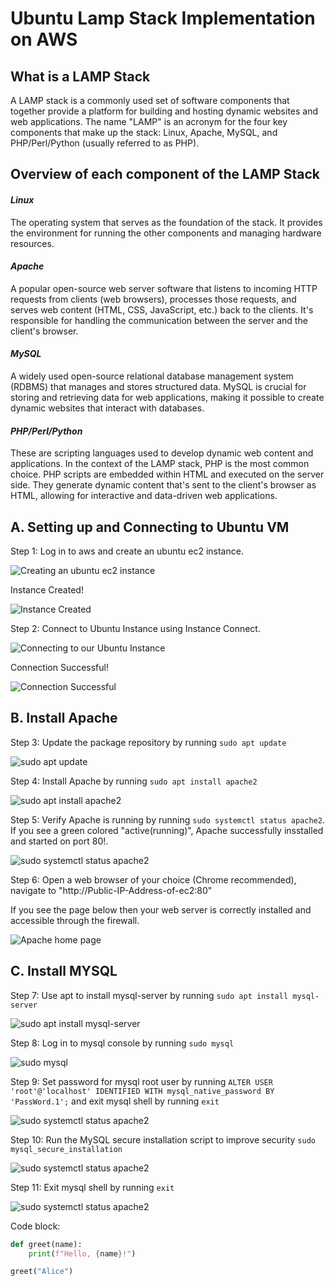 # **Ubuntu Lamp Stack Implementation on AWS**

## **What is a LAMP Stack**

A LAMP stack is a commonly used set of software components that together provide a platform for building and hosting dynamic websites and web applications. The name "LAMP" is an acronym for the four key components that make up the stack: Linux, Apache, MySQL, and PHP/Perl/Python (usually referred to as PHP).

## **Overview of each component of the LAMP Stack**

#### *Linux*
The operating system that serves as the foundation of the stack. It provides the environment for running the other components and managing hardware resources.

#### *Apache*
A popular open-source web server software that listens to incoming HTTP requests from clients (web browsers), processes those requests, and serves web content (HTML, CSS, JavaScript, etc.) back to the clients. It's responsible for handling the communication between the server and the client's browser.

#### *MySQL*
A widely used open-source relational database management system (RDBMS) that manages and stores structured data. MySQL is crucial for storing and retrieving data for web applications, making it possible to create dynamic websites that interact with databases.

#### *PHP/Perl/Python*
These are scripting languages used to develop dynamic web content and applications. In the context of the LAMP stack, PHP is the most common choice. PHP scripts are embedded within HTML and executed on the server side. They generate dynamic content that's sent to the client's browser as HTML, allowing for interactive and data-driven web applications.

## A. **Setting up  and Connecting to Ubuntu VM**
Step 1: Log in to aws and create an ubuntu ec2 instance. 

![Creating an ubuntu ec2 instance](./Images/1.png)

Instance Created!

![Instance Created](./Images/2.png)

Step 2: Connect to Ubuntu Instance using Instance Connect.

![Connecting to our Ubuntu Instance](./Images/3.png)

Connection Successful!

![Connection Successful](./Images/4.png)


## B. **Install Apache**
Step 3: Update the package repository by running `sudo apt update`

![sudo apt update](./Images/5.png)

Step 4: Install Apache by running `sudo apt install apache2`

![sudo apt install apache2](./Images/6.png)

Step 5: Verify Apache is running by running `sudo systemctl status apache2`.
If you see a green colored "active(running)", Apache successfully insstalled and started on port 80!.

![sudo systemctl status apache2](./Images/7.png)

Step 6: Open a web browser of your choice (Chrome recommended), navigate to "http://Public-IP-Address-of-ec2:80"

If you see the page below then your web server is correctly installed and accessible through the firewall.

![Apache home page](./Images/8.png)


## C. **Install MYSQL**
Step 7: Use apt to install mysql-server by running `sudo apt install mysql-server`

![sudo apt install mysql-server](./Images/9.png)

Step 8: Log in to mysql console by running `sudo mysql`

![sudo mysql](./Images/10.png)

Step 9: Set password for mysql root user by running `ALTER USER 'root'@'localhost' IDENTIFIED WITH mysql_native_password BY 'PassWord.1';` and exit mysql shell by running `exit`

![sudo systemctl status apache2](./Images/11.png)

Step 10: Run the MySQL secure installation script to improve security `sudo mysql_secure_installation`

![sudo systemctl status apache2](./Images/12.png)

Step 11: Exit mysql shell by running `exit`

![sudo systemctl status apache2](./Images/13.png)

Code block:

```python
def greet(name):
    print(f"Hello, {name}!")

greet("Alice")


